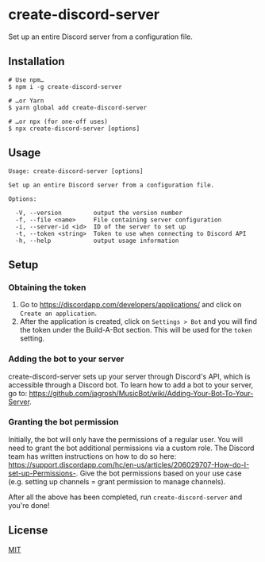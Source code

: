 # create-discord-server

Set up an entire Discord server from a configuration file.

## Installation

```
# Use npm…
$ npm i -g create-discord-server

# …or Yarn
$ yarn global add create-discord-server

# …or npx (for one-off uses)
$ npx create-discord-server [options]
```

## Usage

```
Usage: create-discord-server [options]

Set up an entire Discord server from a configuration file.

Options:

  -V, --version         output the version number
  -f, --file <name>     File containing server configuration
  -i, --server-id <id>  ID of the server to set up
  -t, --token <string>  Token to use when connecting to Discord API
  -h, --help            output usage information
```

## Setup

### Obtaining the token

1. Go to https://discordapp.com/developers/applications/ and click on `Create an application`.
2. After the application is created, click on `Settings > Bot` and you will find the token under the Build-A-Bot section. This will be used for the `token` setting.

### Adding the bot to your server

create-discord-server sets up your server through Discord's API, which is accessible through a Discord bot. To learn how to add a bot to your server, go to: https://github.com/jagrosh/MusicBot/wiki/Adding-Your-Bot-To-Your-Server.

### Granting the bot permission

Initially, the bot will only have the permissions of a regular user. You will need to grant the bot additional permissions via a custom role. The Discord team has written instructions on how to do so here: https://support.discordapp.com/hc/en-us/articles/206029707-How-do-I-set-up-Permissions-. Give the bot permissions based on your use case (e.g. setting up channels = grant permission to manage channels).

After all the above has been completed, run `create-discord-server` and you're done!

## License

[MIT](LICENSE.txt)